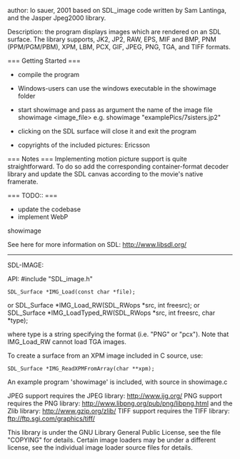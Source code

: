 author: lo sauer, 2001
based on SDL_image code written by Sam Lantinga, and the Jasper Jpeg2000 library.

Description: the program displays images which are rendered on an SDL surface.
The library supports, JK2, JP2, RAW, EPS, MIF and
BMP, PNM (PPM/PGM/PBM), XPM, LBM, PCX, GIF, JPEG, PNG, TGA, and TIFF formats.

=== Getting Started ===
  * compile the program
  * Windows-users can use the windows executable in the showimage folder
  * start showimage and pass as argument the name of the image file showimage <image_file>
  e.g. showimage "examplePics/7sisters.jp2"
  * clicking on the SDL surface will close it and exit the program

  * copyrights of the included pictures: Ericsson

=== Notes ===
  Implementing motion picture support is quite straightforward. To do so add the corresponding container-format decoder library
  and update the SDL canvas according to the movie's native framerate.

=== TODO:: ===
  * update the codebase
  * implement WebP

showimage

See here for more information on SDL:
http://www.libsdl.org/



---------
SDL-IMAGE:

API:
#include "SDL_image.h"

	SDL_Surface *IMG_Load(const char *file);
or
	SDL_Surface *IMG_Load_RW(SDL_RWops *src, int freesrc);
or
	SDL_Surface *IMG_LoadTyped_RW(SDL_RWops *src, int freesrc, char *type);

where type is a string specifying the format (i.e. "PNG" or "pcx").
Note that IMG_Load_RW cannot load TGA images.

To create a surface from an XPM image included in C source, use:

	SDL_Surface *IMG_ReadXPMFromArray(char **xpm);

An example program 'showimage' is included, with source in showimage.c

JPEG support requires the JPEG library: http://www.ijg.org/
PNG support requires the PNG library: http://www.libpng.org/pub/png/libpng.html
    and the Zlib library: http://www.gzip.org/zlib/
TIFF support requires the TIFF library: ftp://ftp.sgi.com/graphics/tiff/

This library is under the GNU Library General Public License, see the file
"COPYING" for details.  Certain image loaders may be under a different
license, see the individual image loader source files for details.  